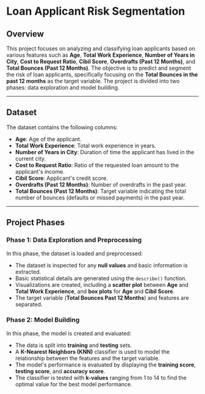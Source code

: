 # Loan Applicant Risk Segmentation

## Overview

This project focuses on analyzing and classifying loan applicants based on various features such as **Age**, **Total Work Experience**, **Number of Years in City**, **Cost to Request Ratio**, **Cibil Score**, **Overdrafts (Past 12 Months)**, and **Total Bounces (Past 12 Months)**. The objective is to predict and segment the risk of loan applicants, specifically focusing on the **Total Bounces in the past 12 months** as the target variable. The project is divided into two phases: data exploration and model building.

---

## Dataset

The dataset contains the following columns:
- **Age**: Age of the applicant.
- **Total Work Experience**: Total work experience in years.
- **Number of Years in City**: Duration of time the applicant has lived in the current city.
- **Cost to Request Ratio**: Ratio of the requested loan amount to the applicant's income.
- **Cibil Score**: Applicant's credit score.
- **Overdrafts (Past 12 Months)**: Number of overdrafts in the past year.
- **Total Bounces (Past 12 Months)**: Target variable indicating the total number of bounces (defaults or missed payments) in the past year.

---

## Project Phases

### Phase 1: Data Exploration and Preprocessing

In this phase, the dataset is loaded and preprocessed:
- The dataset is inspected for any **null values** and basic information is extracted.
- Basic statistical details are generated using the `describe()` function.
- Visualizations are created, including a **scatter plot** between **Age** and **Total Work Experience**, and **box plots** for **Age** and **Cibil Score**.
- The target variable (**Total Bounces Past 12 Months**) and features are separated.

### Phase 2: Model Building

In this phase, the model is created and evaluated:
- The data is split into **training** and **testing** sets.
- A **K-Nearest Neighbors (KNN)** classifier is used to model the relationship between the features and the target variable.
- The model's performance is evaluated by displaying the **training score**, **testing score**, and **accuracy score**.
- The classifier is tested with **k-values** ranging from 1 to 14 to find the optimal value for the best model performance.

